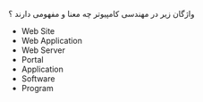 واژگان زیر در مهندسی کامپیوتر چه معنا و مفهومی دارند ؟

- Web Site
- Web Application
- Web Server
- Portal
- Application
- Software
- Program
